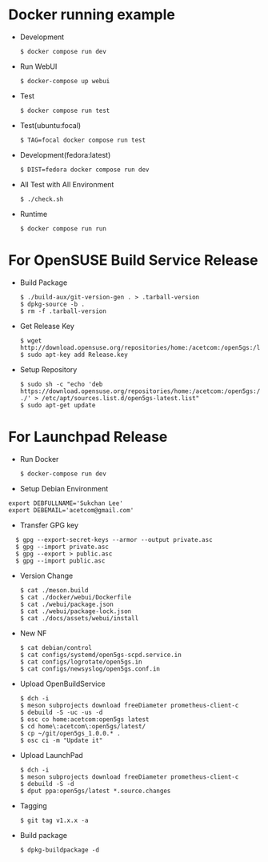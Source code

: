 Docker running example
===========================================
* Development
  
  `$ docker compose run dev`

* Run WebUI
  
  `$ docker-compose up webui`

* Test

  `$ docker compose run test`

* Test(ubuntu:focal)

  `$ TAG=focal docker compose run test`

* Development(fedora:latest)

  `$ DIST=fedora docker compose run dev`

* All Test with All Environment
  
  `$ ./check.sh`

* Runtime

  `$ docker compose run run`

For OpenSUSE Build Service Release
===========================================

* Build Package
  
  ```
  $ ./build-aux/git-version-gen . > .tarball-version
  $ dpkg-source -b .
  $ rm -f .tarball-version
  ```

* Get Release Key
  
  ```
  $ wget http://download.opensuse.org/repositories/home:/acetcom:/open5gs:/latest/xUbuntu_18.04/Release.key
  $ sudo apt-key add Release.key
  ```

* Setup Repository
  ```
  $ sudo sh -c "echo 'deb https://download.opensuse.org/repositories/home:/acetcom:/open5gs:/latest/xUbuntu_18.04/ ./' > /etc/apt/sources.list.d/open5gs-latest.list"
  $ sudo apt-get update
  ```
  
For Launchpad Release
===========================================

* Run Docker
  
  ```
  $ docker-compose run dev
  ```

* Setup Debian Environment

```
export DEBFULLNAME='Sukchan Lee'
export DEBEMAIL='acetcom@gmail.com'
```

* Transfer GPG key

```
  $ gpg --export-secret-keys --armor --output private.asc
  $ gpg --import private.asc
  $ gpg --export > public.asc
  $ gpg --import public.asc
  ```

* Version Change
  
  ```
  $ cat ./meson.build
  $ cat ./docker/webui/Dockerfile
  $ cat ./webui/package.json
  $ cat ./webui/package-lock.json
  $ cat ./docs/assets/webui/install
  ```

* New NF
  ```
  $ cat debian/control
  $ cat configs/systemd/open5gs-scpd.service.in
  $ cat configs/logrotate/open5gs.in
  $ cat configs/newsyslog/open5gs.conf.in
  ```

* Upload OpenBuildService
  
  ```
  $ dch -i
  $ meson subprojects download freeDiameter prometheus-client-c
  $ debuild -S -uc -us -d
  $ osc co home:acetcom:open5gs latest
  $ cd home\:acetcom\:open5gs/latest/
  $ cp ~/git/open5gs_1.0.0.* .
  $ osc ci -m "Update it"
  ```

* Upload LaunchPad
  
  ```
  $ dch -i
  $ meson subprojects download freeDiameter prometheus-client-c
  $ debuild -S -d
  $ dput ppa:open5gs/latest *.source.changes
  ```

* Tagging
  
  ```
  $ git tag v1.x.x -a
  ```

* Build package
  
  ```
  $ dpkg-buildpackage -d
  ```
